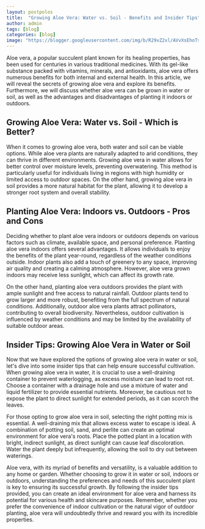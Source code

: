 ```yaml
---
layout: postpolos
title:  "Growing Aloe Vera: Water vs. Soil - Benefits and Insider Tips"
author: admin
tags: [blog]
categories: [blog]
image: "https://blogger.googleusercontent.com/img/b/R29vZ2xl/AVvXsEhoTsRrLerWS0EUrHWhMBpind6bB2hz1uDgLgDrX7K9qt3CAgKRe18wtsw4vuNdCdKU7d1Ifkcq_P7hjBBnPEcW9vnGTICH04n6MPx6NAk6sC_xTEFEK1vPAj9Pw-24EfEq0sHtBTV9Z7r6PsvLm4QxorOVnoV9ZY29SEXLroBOWwJGtAke_BiGfGnYyQw/s1600/20240413_202533.jpg"
---
```



<p>Aloe vera, a popular succulent plant known for its healing properties, has been used for centuries in various traditional medicines. With its gel-like substance packed with vitamins, minerals, and antioxidants, aloe vera offers numerous benefits for both internal and external health. In this article, we will reveal the secrets of growing aloe vera and explore its benefits. Furthermore, we will discuss whether aloe vera can be grown in water or soil, as well as the advantages and disadvantages of planting it indoors or outdoors.</p>
<h2>Growing Aloe Vera: Water vs. Soil - Which is Better?</h2>
<p>When it comes to growing aloe vera, both water and soil can be viable options. While aloe vera plants are naturally adapted to arid conditions, they can thrive in different environments. Growing aloe vera in water allows for better control over moisture levels, preventing overwatering. This method is particularly useful for individuals living in regions with high humidity or limited access to outdoor spaces. On the other hand, growing aloe vera in soil provides a more natural habitat for the plant, allowing it to develop a stronger root system and overall stability.</p>
<h2>Planting Aloe Vera: Indoors vs. Outdoors - Pros and Cons</h2>
<p>Deciding whether to plant aloe vera indoors or outdoors depends on various factors such as climate, available space, and personal preference. Planting aloe vera indoors offers several advantages. It allows individuals to enjoy the benefits of the plant year-round, regardless of the weather conditions outside. Indoor plants also add a touch of greenery to any space, improving air quality and creating a calming atmosphere. However, aloe vera grown indoors may receive less sunlight, which can affect its growth rate.</p>
<p>On the other hand, planting aloe vera outdoors provides the plant with ample sunlight and free access to natural rainfall. Outdoor plants tend to grow larger and more robust, benefiting from the full spectrum of natural conditions. Additionally, outdoor aloe vera plants attract pollinators, contributing to overall biodiversity. Nevertheless, outdoor cultivation is influenced by weather conditions and may be limited by the availability of suitable outdoor areas.</p>
<h2>Insider Tips: Growing Aloe Vera in Water or Soil</h2>
<p>Now that we have explored the options of growing aloe vera in water or soil, let's dive into some insider tips that can help ensure successful cultivation. When growing aloe vera in water, it is crucial to use a well-draining container to prevent waterlogging, as excess moisture can lead to root rot. Choose a container with a drainage hole and use a mixture of water and liquid fertilizer to provide essential nutrients. Moreover, be cautious not to expose the plant to direct sunlight for extended periods, as it can scorch the leaves.</p>
<p>For those opting to grow aloe vera in soil, selecting the right potting mix is essential. A well-draining mix that allows excess water to escape is ideal. A combination of potting soil, sand, and perlite can create an optimal environment for aloe vera's roots. Place the potted plant in a location with bright, indirect sunlight, as direct sunlight can cause leaf discoloration. Water the plant deeply but infrequently, allowing the soil to dry out between waterings.</p>
<p>Aloe vera, with its myriad of benefits and versatility, is a valuable addition to any home or garden. Whether choosing to grow it in water or soil, indoors or outdoors, understanding the preferences and needs of this succulent plant is key to ensuring its successful growth. By following the insider tips provided, you can create an ideal environment for aloe vera and harness its potential for various health and skincare purposes. Remember, whether you prefer the convenience of indoor cultivation or the natural vigor of outdoor planting, aloe vera will undoubtedly thrive and reward you with its incredible properties.</p>


